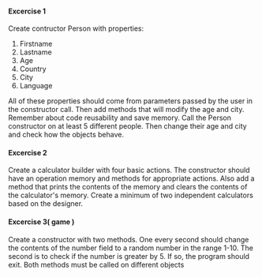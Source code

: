 #### Excercise 1

Create contructor Person with properties:

1. Firstname
2. Lastname
3. Age
4. Country
5. City
6. Language


All of these properties should come from parameters passed by the user in the constructor call. Then add methods that will modify the age and city. Remember about code reusability and save memory. Call the Person constructor on at least 5 different people. Then change their age and city and check how the objects behave. 

#### Excercise 2

Create a calculator builder with four basic actions. The constructor should have an operation memory and methods for appropriate actions. Also add a method that prints the contents of the memory and clears the contents of the calculator's memory. Create a minimum of two independent calculators based on the designer. 


#### Excercise 3( game )

Create a constructor with two methods. One every second should change the contents of the number field to a random number in the range 1-10. The second is to check if the number is greater by 5. If so, the program should exit. Both methods must be called on different objects 
